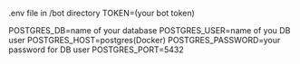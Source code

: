 .env file in /bot directory
TOKEN=(your bot token)

POSTGRES_DB=name of your database
POSTGRES_USER=name of you DB user
POSTGRES_HOST=postgres(Docker)
POSTGRES_PASSWORD=your password for DB user
POSTGRES_PORT=5432
